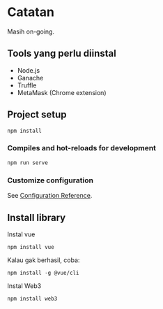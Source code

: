 # Catatan
Masih on-going.

## Tools yang perlu diinstal
- Node.js
- Ganache
- Truffle
- MetaMask (Chrome extension)

## Project setup
```
npm install
```

### Compiles and hot-reloads for development
```
npm run serve
```

### Customize configuration
See [Configuration Reference](https://cli.vuejs.org/config/).

## Install library
Instal vue
```
npm install vue
```
Kalau gak berhasil, coba:
```
npm install -g @vue/cli
```
Instal Web3
```
npm install web3
```
